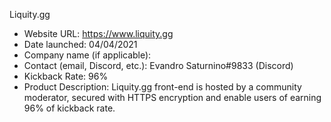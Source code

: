 Liquity.gg
- Website URL: https://www.liquity.gg
- Date launched: 04/04/2021
- Company name (if applicable): 
- Contact (email, Discord, etc.): Evandro Saturnino#9833 (Discord)
- Kickback Rate: 96%
- Product Description: Liquity.gg front-end is hosted by a community moderator, secured with HTTPS encryption and enable users of earning 96% of kickback rate.
